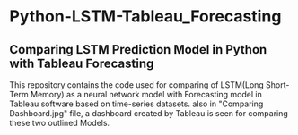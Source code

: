 # Python-LSTM-Tableau_Forecasting
## Comparing LSTM Prediction Model in Python with Tableau Forecasting
This repository contains the code used for comparing of LSTM(Long Short-Term Memory) as a neural network model with Forecasting model in Tableau software based on time-series datasets.
also in "Comparing Dashboard.jpg" file, a dashboard created by Tableau is seen for comparing these two outlined Models.
